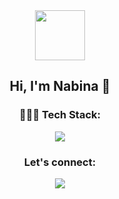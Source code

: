 <div align="center">
  <img style="margin: 0" src="https://i.giphy.com/media/v1.Y2lkPTc5MGI3NjExaGNvemczOGt4YzQ2MGtuZmttcjhxaWNuNjdheTJ0N3pobnNkYm51ayZlcD12MV9pbnRlcm5hbF9naWZfYnlfaWQmY3Q9Zw/aEwLTJvYxwo1L09oyP/giphy.gif" width="80">
  
  ## Hi, I'm Nabina 👋
  
  ### 👩🏻‍💻 Tech Stack:
  <img src="https://skillicons.dev/icons?i=ruby,rails,python,js,html,css">

  ### Let's connect:
 <a href="https://www.linkedin.com/in/nabinapurja/"><img src="https://img.shields.io/badge/LinkedIn-blue?logo=linkedin&logoColor=white&style=for-the-badge"></a>
</div>


